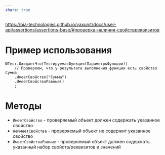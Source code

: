 ```yaml
---
share: true
---
```


https://bia-technologies.github.io/yaxunit/docs/user-api/assertions/assertions-base/#проверка-наличия-свойствреквизитов
# Пример использования
```bsl
ЮТест.ОжидаетЧто(ТестируемаяФункция(ПараметрыФункции))
	// Проверяем, что у результата выполнения функции есть свойство Сумма
	.ИмеетСвойство("Сумма")
	.ИмеетСвойстваРавные()
	;
```
# Методы
- `ИмеетСвойство` - проверяемый объект должен содержать указанное свойство
- `НеИмеетСвойства` - проверяемый объект не содержит указанное свойство
- `ИмеетСвойстваРавные` - проверяемый объект должен содержать указанный набор свойств/реквизитов и значений